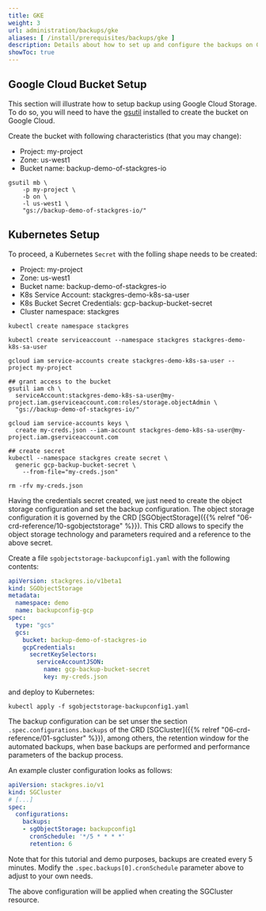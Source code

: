 ```yaml
---
title: GKE
weight: 3
url: administration/backups/gke
aliases: [ /install/prerequisites/backups/gke ]
description: Details about how to set up and configure the backups on Google Cloud Storage.
showToc: true
---
```


## Google Cloud Bucket Setup

This section will illustrate how to setup backup using Google Cloud Storage. To do so, you will need to have the [gsutil](https://cloud.google.com/storage/docs/gsutil_install) installed to create the bucket on Google Cloud.

Create the bucket with following characteristics (that you may change):

* Project: my-project
* Zone: us-west1
* Bucket name: backup-demo-of-stackgres-io

```
gsutil mb \
    -p my-project \
    -b on \
    -l us-west1 \
    "gs://backup-demo-of-stackgres-io/"
```

## Kubernetes Setup

To proceed, a Kubernetes `Secret` with the folling shape needs to be created:

* Project: my-project
* Zone: us-west1
* Bucket name: backup-demo-of-stackgres-io
* K8s Service Account: stackgres-demo-k8s-sa-user
* K8s Bucket Secret Credentials: gcp-backup-bucket-secret
* Cluster namespace: stackgres

```
kubectl create namespace stackgres

kubectl create serviceaccount --namespace stackgres stackgres-demo-k8s-sa-user

gcloud iam service-accounts create stackgres-demo-k8s-sa-user --project my-project

## grant access to the bucket
gsutil iam ch \
  serviceAccount:stackgres-demo-k8s-sa-user@my-project.iam.gserviceaccount.com:roles/storage.objectAdmin \
  "gs://backup-demo-of-stackgres-io/"

gcloud iam service-accounts keys \
  create my-creds.json --iam-account stackgres-demo-k8s-sa-user@my-project.iam.gserviceaccount.com

## create secret
kubectl --namespace stackgres create secret \
  generic gcp-backup-bucket-secret \
	--from-file="my-creds.json"

rm -rfv my-creds.json
```

Having the credentials secret created, we just need to create the object storage configuration and set the backup configuration.
 The object storage configuration it is governed by the CRD
 [SGObjectStorage]({{% relref "06-crd-reference/10-sgobjectstorage" %}}). This CRD allows to specify the object storage technology
 and parameters required and a reference to the above secret.

Create a file `sgobjectstorage-backupconfig1.yaml` with the following contents:

```yaml
apiVersion: stackgres.io/v1beta1
kind: SGObjectStorage
metadata:
  namespace: demo
  name: backupconfig-gcp
spec:
  type: "gcs"
  gcs:
    bucket: backup-demo-of-stackgres-io
    gcpCredentials:
      secretKeySelectors:
        serviceAccountJSON: 
          name: gcp-backup-bucket-secret
          key: my-creds.json
```

and deploy to Kubernetes:

```
kubectl apply -f sgobjectstorage-backupconfig1.yaml
```

The backup configuration can be set unser the section `.spec.configurations.backups` of the CRD
 [SGCluster]({{% relref "06-crd-reference/01-sgcluster" %}}), among others, the retention window for the automated backups,
 when base backups are performed and performance parameters of the backup process.

An example cluster configuration looks as follows:

```yaml
apiVersion: stackgres.io/v1
kind: SGCluster
# [...]
spec:
  configurations:
    backups:
    - sgObjectStorage: backupconfig1
      cronSchedule: '*/5 * * * *'
      retention: 6
```

Note that for this tutorial and demo purposes, backups are created every 5 minutes. Modify the
`.spec.backups[0].cronSchedule` parameter above to adjust to your own needs.

The above configuration will be applied when creating the SGCluster resource.

